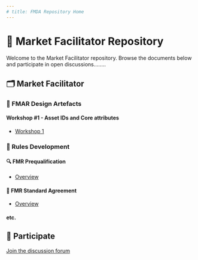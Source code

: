 ```yaml
---
# title: FMDA Repository Home
---
```


# 📘 Market Facilitator Repository

Welcome to the Market Facilitator repository. Browse the documents below and participate in open discussions........

## 🗂 Market Facilitator

### 🔧 FMAR Design Artefacts
#### Workshop #1 - Asset IDs and Core attributes
- [Workshop 1](./Market_Facilitator/FMAR_Design/Workshop-1.md)

### 📜 Rules Development

#### 🔍 FMR Prequalification
- [Overview](./Market_Facilitator/Rules_Development/FMR_Prequal/Overview.md)

#### 🤝 FMR Standard Agreement
- [Overview](./Market_Facilitator/Rules_Development/FMR_Standard_Agreement/Overview.md)

#### etc.


## 💬 Participate

[Join the discussion forum](https://github.com/mez-FMDA/MF_Repository_test/discussions)
